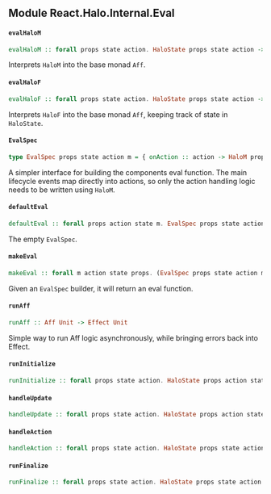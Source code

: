 ## Module React.Halo.Internal.Eval

#### `evalHaloM`

``` purescript
evalHaloM :: forall props state action. HaloState props state action -> (HaloM props state action Aff) ~> Aff
```

Interprets `HaloM` into the base monad `Aff`.

#### `evalHaloF`

``` purescript
evalHaloF :: forall props state action. HaloState props state action -> (HaloF props state action Aff) ~> Aff
```

Interprets `HaloF` into the base monad `Aff`, keeping track of state in `HaloState`.

#### `EvalSpec`

``` purescript
type EvalSpec props state action m = { onAction :: action -> HaloM props state action m Unit, onFinalize :: Maybe action, onInitialize :: props -> Maybe action, onUpdate :: props -> props -> Maybe action }
```

A simpler interface for building the components eval function. The main lifecycle events map directly into
actions, so only the action handling logic needs to be written using `HaloM`.

#### `defaultEval`

``` purescript
defaultEval :: forall props action state m. EvalSpec props state action m
```

The empty `EvalSpec`.

#### `makeEval`

``` purescript
makeEval :: forall m action state props. (EvalSpec props state action m -> EvalSpec props state action m) -> Lifecycle props action -> HaloM props state action m Unit
```

Given an `EvalSpec` builder, it will return an eval function.

#### `runAff`

``` purescript
runAff :: Aff Unit -> Effect Unit
```

Simple way to run Aff logic asynchronously, while bringing errors back into Effect.

#### `runInitialize`

``` purescript
runInitialize :: forall props state action. HaloState props action state -> props -> Effect Unit
```

#### `handleUpdate`

``` purescript
handleUpdate :: forall props state action. HaloState props action state -> props -> Effect Unit
```

#### `handleAction`

``` purescript
handleAction :: forall props state action. HaloState props state action -> action -> Effect Unit
```

#### `runFinalize`

``` purescript
runFinalize :: forall props state action. HaloState props state action -> Effect Unit
```


